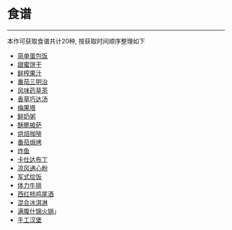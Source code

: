 # 食谱

---

本作可获取食谱共计20种, 按获取时间顺序整理如下

- [简单蛋包饭](/game/TheLegendOfHeroes/SenNoKiseki/recipes/简单蛋包饭.md#简单蛋包饭)
- [甜蜜饼干](/game/TheLegendOfHeroes/SenNoKiseki/recipes/甜蜜饼干.md#甜蜜饼干)
- [鲜榨果汁](/game/TheLegendOfHeroes/SenNoKiseki/recipes/鲜榨果汁.md#鲜榨果汁)
- [番茄三明治](/game/TheLegendOfHeroes/SenNoKiseki/recipes/番茄三明治.md#番茄三明治)
- [风味药草茶](/game/TheLegendOfHeroes/SenNoKiseki/recipes/风味药草茶.md#风味药草茶)
- [香草巧达汤](/game/TheLegendOfHeroes/SenNoKiseki/recipes/香草巧达汤.md#香草巧达汤)
- [梅果塔](/game/TheLegendOfHeroes/SenNoKiseki/recipes/梅果塔.md#梅果塔)
- [鲜奶粥](/game/TheLegendOfHeroes/SenNoKiseki/recipes/鲜奶粥.md#鲜奶粥)
- [酥脆披萨](/game/TheLegendOfHeroes/SenNoKiseki/recipes/酥脆披萨.md#酥脆披萨)
- [烘焙咖啡](/game/TheLegendOfHeroes/SenNoKiseki/recipes/烘焙咖啡.md#烘焙咖啡)
- [番茄焗烤](/game/TheLegendOfHeroes/SenNoKiseki/recipes/番茄焗烤.md#番茄焗烤)
- [炸鱼](/game/TheLegendOfHeroes/SenNoKiseki/recipes/炸鱼.md#炸鱼)
- [卡仕达布丁](/game/TheLegendOfHeroes/SenNoKiseki/recipes/卡仕达布丁.md#卡仕达布丁)
- [凉风通心粉](/game/TheLegendOfHeroes/SenNoKiseki/recipes/凉风通心粉.md#凉风通心粉)
- [军式烩饭](/game/TheLegendOfHeroes/SenNoKiseki/recipes/军式烩饭.md#军式烩饭)
- [体力牛排](/game/TheLegendOfHeroes/SenNoKiseki/recipes/体力牛排.md#体力牛排)
- [西红柿鸡尾酒](/game/TheLegendOfHeroes/SenNoKiseki/recipes/西红柿鸡尾酒.md#西红柿鸡尾酒)
- [混合冰淇淋](/game/TheLegendOfHeroes/SenNoKiseki/recipes/混合冰淇淋.md#混合冰淇淋)
- [满腹什锦火锅](/game/TheLegendOfHeroes/SenNoKiseki/recipes/满腹什锦火锅.md#满腹什锦火锅)」
- [手工汉堡](/game/TheLegendOfHeroes/SenNoKiseki/recipes/手工汉堡.md#手工汉堡)
